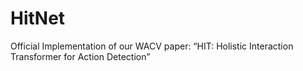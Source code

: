 # HitNet
Official Implementation of our WACV paper: “HIT: Holistic Interaction Transformer for Action Detection”
